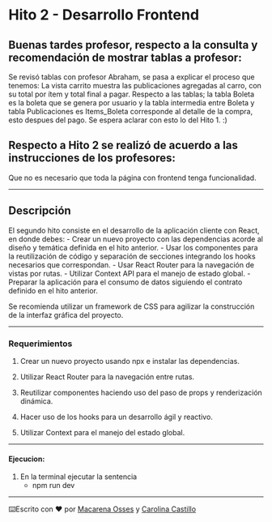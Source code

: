 # Hito 2 - Desarrollo Frontend

## Buenas tardes profesor, respecto a la consulta y recomendación de mostrar tablas a profesor:
Se revisó tablas con profesor Abraham, se pasa a explicar el proceso que tenemos:
La vista carrito muestra las publicaciones agregadas al carro, con su total por ítem y total final a pagar.
Respecto a las tablas; la tabla Boleta es la boleta que se genera por usuario y la tabla intermedia
entre Boleta y tabla Publicaciones es Items_Boleta corresponde al detalle de la compra, esto despues del pago.
Se espera aclarar con esto lo del Hito 1. :)

## Respecto a Hito 2 se realizó de acuerdo a las instrucciones de los profesores:
Que no es necesario que toda la página con frontend tenga funcionalidad.

---

## Descripción

El segundo hito consiste en el desarrollo de la aplicación cliente con React, en donde debes:
    - Crear un nuevo proyecto con las dependencias acorde al diseño y temática definida en el hito anterior.
    - Usar los componentes para la reutilización de código y separación de secciones integrando los hooks necesarios que correspondan.
    - Usar React Router para la navegación de vistas por rutas.
    - Utilizar Context API para el manejo de estado global.
    - Preparar la aplicación para el consumo de datos siguiendo el contrato definido en el hito anterior.

Se recomienda utilizar un framework de CSS para agilizar la construcción de la interfaz
gráfica del proyecto.

---

### Requerimientos

1. Crear un nuevo proyecto usando npx e instalar las dependencias.

2. Utilizar React Router para la navegación entre rutas.

3. Reutilizar componentes haciendo uso del paso de props y renderización dinámica.

4. Hacer uso de los hooks para un desarrollo ágil y reactivo.

5. Utilizar Context para el manejo del estado global.

---

#### Ejecucion:

1. En la terminal ejecutar la sentencia
   - npm run dev

---

⌨️Escrito con ❤️ por [Macarena Osses](https://github.com/Makaosva) y [Carolina Castillo](https://github.com/Carolina2024)